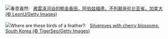 ![](https://www.bing.com/th?id=OHR.TulipAbbotsford_ZH-CN1401627293_UHD.jpg&w=1000)春意盎然:&nbsp;&ensp;[弗雷泽河谷的郁金香田，阿伯兹福德，不列颠哥伦比亚省，加拿大 (© LeonU/Getty Images)](https://www.bing.com/th?id=OHR.TulipAbbotsford_ZH-CN1401627293_UHD.jpg)
<br><br/>
![](https://www.bing.com/th?id=OHR.WhiteEyes_EN-US2249866810_UHD.jpg&w=1000)Where are these birds of a feather?:&nbsp;&ensp;[Silvereyes with cherry blossoms, South Korea (© TigerSeo/Getty Images)](https://www.bing.com/th?id=OHR.WhiteEyes_EN-US2249866810_UHD.jpg)
<br><br/>
